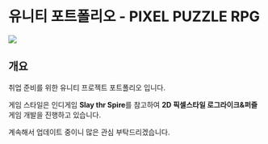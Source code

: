 # 유니티 포트폴리오 - PIXEL PUZZLE RPG

<img src="https://github.com/psw1305/UnityProject-P.P.R/assets/6329345/159128a0-bb4f-4085-a798-742a86f285b7"/>

## 개요
취업 준비를 위한 유니티 프로젝트 포트폴리오 입니다.  

게임 스타일은 인디게임 <b>Slay thr Spire</b>를 참고하여 <b>2D 픽셀스타일 로그라이크&퍼즐</b> 게임 개발을 진행하고 있습니다.  

계속해서 업데이트 중이니 많은 관심 부탁드리겠습니다.
